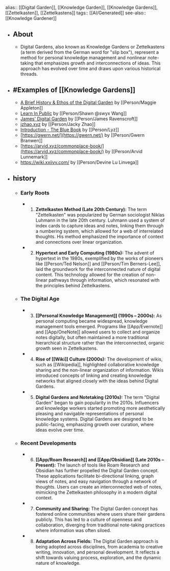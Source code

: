 alias:: [[Digital Garden]], [[Knowledge Garden]], [[Knowledge Gardens]], [[Zettelkasten]], [[Zettelkastens]]
tags:: [[AI/Generated]]
see-also:: [[Knowledge Gardener]]

- ## About
	- Digital Gardens, also known as Knowledge Gardens or Zettelkastens (a term derived from the German word for "slip box"), represent a method for personal knowledge management and nonlinear note-taking that emphasizes growth and interconnections of ideas. This approach has evolved over time and draws upon various historical threads.
- ## #Examples of [[Knowledge Gardens]]
	- [A Brief History & Ethos of the Digital Garden](https://maggieappleton.com/garden-history/) by [[Person/Maggie Appleton]]
	- [Learn In Public](https://www.swyx.io/learn-in-public) by [[Person/Shawn @swyx Wang]]
	- [James' Digital Garden](https://wiki.jamesravey.me/) by [[Person/James Ravenscroft]]
	- [jzhao.xyz](https://jzhao.xyz/) by [[Person/Jacky Zhao]]
	- [Introduction - The Blue Book](https://lyz-code.github.io/blue-book/) by [[Person/Lyz]]
	- [https://gwern.net/](https://gwern.net/) by [[Person/Gwern Branwen]]
	- [https://arvid.xyz/commonplace-book/](https://arvid.xyz/commonplace-book/) by [[Person/Arvid Lunnemark]]
	- https://wiki.xxiivv.com/ by [[Person/Devine Lu Linvega]]
- ## history
	- ### Early Roots
		- 1. **Zettelkasten Method (Late 20th Century):** The term "Zettelkasten" was popularized by German sociologist Niklas Luhmann in the late 20th century. Luhmann used a system of index cards to capture ideas and notes, linking them through a numbering system, which allowed for a web of interrelated thoughts. His method emphasized the importance of context and connections over linear organization.
		- 2. **Hypertext and Early Computing (1980s):** The advent of hypertext in the 1980s, exemplified by the works of pioneers like [[Person/Ted Nelson]] and [[Person/Tim Berners-Lee]], laid the groundwork for the interconnected nature of digital content. This technology allowed for the creation of non-linear pathways through information, which resonated with the principles behind Zettelkastens.
	- ### The Digital Age
		- 3. **[[Personal Knowledge Management]] (1990s – 2000s):** As personal computing became widespread, knowledge management tools emerged. Programs like [[App/Evernote]] and [[App/OneNote]] allowed users to collect and organize notes digitally, but often maintained a more traditional hierarchical structure rather than the interconnected, organic growth seen in Zettelkastens.
		- 4. **Rise of [[Wiki]] Culture (2000s):** The development of wikis, such as [[Wikipedia]], highlighted collaborative knowledge sharing and the non-linear organization of information. Wikis introduced concepts of linking and creating knowledge networks that aligned closely with the ideas behind Digital Gardens.
		- 5. **Digital Gardens and Notetaking (2010s):** The term "Digital Garden" began to gain popularity in the 2010s. Influencers and knowledge workers started promoting more aesthetically pleasing and navigable representations of personal knowledge systems. Digital Gardens are designed to be public-facing, emphasizing growth over curation, where ideas evolve over time.
	- ### Recent Developments
		- 6. **[[App/Roam Research]] and [[App/Obsidian]] (Late 2010s – Present):** The launch of tools like Roam Research and Obsidian has further propelled the Digital Garden concept. These applications facilitate bi-directional linking, graph views of notes, and easy navigation through a network of thoughts. Users can create an interconnected web of notes, mimicking the Zettelkasten philosophy in a modern digital context.
		- 7. **Community and Sharing:** The Digital Garden concept has fostered online communities where users share their gardens publicly. This has led to a culture of openness and collaboration, diverging from traditional note-taking practices where information was often siloed.
		- 8. **Adaptation Across Fields:** The Digital Garden approach is being adopted across disciplines, from academia to creative writing, innovation, and personal development. It reflects a shift towards valuing process, exploration, and the dynamic nature of knowledge.